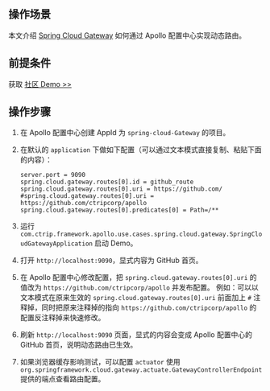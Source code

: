 ## 操作场景

本文介绍 [Spring Cloud Gateway](https://cloud.spring.io/spring-cloud-static/spring-cloud-gateway/2.0.3.RELEASE/single/spring-cloud-gateway.html) 如何通过 Apollo 配置中心实现动态路由。

## 前提条件

获取 [社区 Demo >>](https://github.com/ctripcorp/apollo-use-cases/tree/master/spring-cloud-gateway)

## 操作步骤
1. 在 Apollo 配置中心创建 AppId 为 `spring-cloud-Gateway` 的项目。
2. 在默认的 `application` 下做如下配置（可以通过文本模式直接复制、粘贴下面的内容）：

    ```properties
    server.port = 9090
    spring.cloud.gateway.routes[0].id = github_route
    spring.cloud.gateway.routes[0].uri = https://github.com/
    #spring.cloud.gateway.routes[0].uri = https://github.com/ctripcorp/apollo
    spring.cloud.gateway.routes[0].predicates[0] = Path=/**
    ```
3. 运行 `com.ctrip.framework.apollo.use.cases.spring.cloud.gateway.SpringCloudGatewayApplication` 启动 Demo。
4. 打开 `http://localhost:9090`，显式内容为 GitHub 首页。 
5. 在 Apollo 配置中心修改配置，把 `spring.cloud.gateway.routes[0].uri` 的值改为 `https://github.com/ctripcorp/apollo` 并发布配置。
  例如：可以以文本模式在原来生效的 `spring.cloud.gateway.routes[0].uri` 前面加上 `#` 注释掉，同时把原来注释掉的指向 `https://github.com/ctripcorp/apollo` 的配置反注释掉来快速修改。
6. 刷新 `http://localhost:9090` 页面，显式的内容会变成 Apollo 配置中心的 GitHub 首页，说明动态路由已生效。
7. 如果浏览器缓存影响测试，可以配置 `actuator` 使用 `org.springframework.cloud.gateway.actuate.GatewayControllerEndpoint` 提供的端点查看路由配置。
